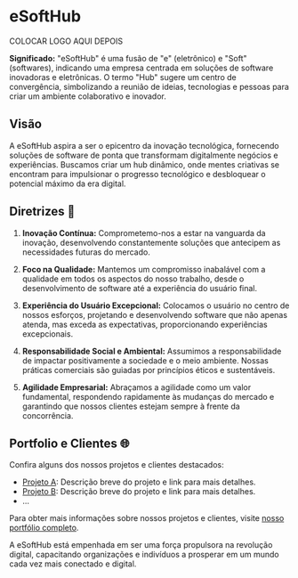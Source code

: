 # eSoftHub

COLOCAR LOGO AQUI DEPOIS

**Significado:**
"eSoftHub" é uma fusão de "e" (eletrônico) e "Soft" (softwares), indicando uma empresa centrada em soluções de software inovadoras e eletrônicas. O termo "Hub" sugere um centro de convergência, simbolizando a reunião de ideias, tecnologias e pessoas para criar um ambiente colaborativo e inovador.

## Visão
A eSoftHub aspira a ser o epicentro da inovação tecnológica, fornecendo soluções de software de ponta que transformam digitalmente negócios e experiências. Buscamos criar um hub dinâmico, onde mentes criativas se encontram para impulsionar o progresso tecnológico e desbloquear o potencial máximo da era digital.

## Diretrizes 🚀

1. **Inovação Contínua:** Comprometemo-nos a estar na vanguarda da inovação, desenvolvendo constantemente soluções que antecipem as necessidades futuras do mercado.

2. **Foco na Qualidade:** Mantemos um compromisso inabalável com a qualidade em todos os aspectos do nosso trabalho, desde o desenvolvimento de software até a experiência do usuário final.

3. **Experiência do Usuário Excepcional:** Colocamos o usuário no centro de nossos esforços, projetando e desenvolvendo software que não apenas atenda, mas exceda as expectativas, proporcionando experiências excepcionais.

4. **Responsabilidade Social e Ambiental:** Assumimos a responsabilidade de impactar positivamente a sociedade e o meio ambiente. Nossas práticas comerciais são guiadas por princípios éticos e sustentáveis.

5. **Agilidade Empresarial:** Abraçamos a agilidade como um valor fundamental, respondendo rapidamente às mudanças do mercado e garantindo que nossos clientes estejam sempre à frente da concorrência.

## Portfolio e Clientes 🌐

Confira alguns dos nossos projetos e clientes destacados:

- [Projeto A](link-para-projeto-a): Descrição breve do projeto e link para mais detalhes.
- [Projeto B](link-para-projeto-b): Descrição breve do projeto e link para mais detalhes.
- ...

Para obter mais informações sobre nossos projetos e clientes, visite [nosso portfólio completo](link-para-portfolio).

A eSoftHub está empenhada em ser uma força propulsora na revolução digital, capacitando organizações e indivíduos a prosperar em um mundo cada vez mais conectado e digital.
